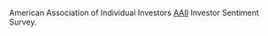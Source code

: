 American Association of Individual Investors [AAII](http://www.aaii.com/sentimentsurvey) Investor Sentiment Survey.